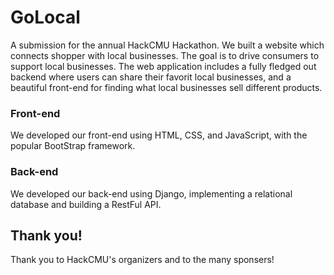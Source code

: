 # GoLocal
A submission for the annual HackCMU Hackathon. We built a website which connects shopper with local businesses. The goal is to drive consumers to support local businesses. The web application includes a fully fledged out backend where users can share their favorit local businesses, and a beautiful front-end for finding what local businesses sell different products.

### Front-end
We developed our front-end using HTML, CSS, and JavaScript, with the popular BootStrap framework.

### Back-end
We developed our back-end using Django, implementing a relational database and building a RestFul API.

## Thank you!
Thank you to HackCMU's organizers and to the many sponsers!
